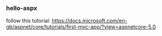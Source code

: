 ### hello-aspx

follow this tutorial: https://docs.microsoft.com/en-gb/aspnet/core/tutorials/first-mvc-app/?view=aspnetcore-5.0